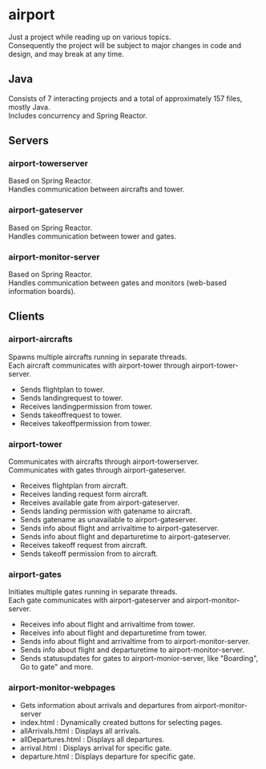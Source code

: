# airport
Just a project while reading up on various topics.<br/>
Consequently the project will be subject to major changes in code and design,
and may break at any time.<br/>

## Java
Consists of 7 interacting projects and a total of approximately 157 files, mostly Java.<br/>
Includes concurrency and Spring Reactor.

## Servers
### airport-towerserver
Based on Spring Reactor.<br/>
Handles communication between aircrafts and tower.<br/>

### airport-gateserver
Based on Spring Reactor.<br/>
Handles communication between tower and gates.<br/>

### airport-monitor-server
Based on Spring Reactor.<br/>
Handles communication between gates and monitors (web-based information boards).<br/>

## Clients
### airport-aircrafts
Spawns multiple aircrafts running in separate threads.<br/>
Each aircraft communicates with airport-tower through airport-tower-server.<br/>
- Sends flightplan to tower.
- Sends landingrequest to tower.
- Receives landingpermission from tower.
- Sends takeoffrequest to tower.
- Receives takeoffpermission from tower.

### airport-tower
Communicates with aircrafts through airport-towerserver.<br/>
Communicates with gates through airport-gateserver.<br/>
- Receives flightplan from aircraft.
- Receives landing request form aircraft.
- Receives available gate from airport-gateserver.
- Sends landing permission with gatename to aircraft.
- Sends gatename as unavailable to airport-gateserver.
- Sends info about flight and arrivaltime to airport-gateserver.
- Sends info about flight and departuretime to airport-gateserver.
- Receives takeoff request from aircraft.
- Sends takeoff permission from to aircraft.

### airport-gates
Initiates multiple gates running in separate threads.<br/>
Each gate communicates with airport-gateserver and airport-monitor-server.<br/>
- Receives info about flight and arrivaltime from tower.
- Receives info about flight and departuretime from tower.
- Sends info about flight and arrivaltime from to airport-monitor-server.
- Sends info about flight and departuretime to airport-monitor-server.
- Sends statusupdates for gates to airport-monior-server, like "Boarding", Go to gate" and more.

### airport-monitor-webpages
- Gets information about arrivals and departures from airport-monitor-server
- index.html : Dynamically created buttons for selecting pages.
- allArrivals.html : Displays all arrivals.
- allDepartures.html : Displays all departures.
- arrival.html : Displays arrival for specific gate.
- departure.html : Displays departure for specific gate.
